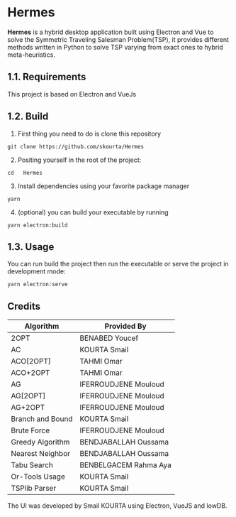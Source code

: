 # Hermes

**Hermes** is a hybrid desktop application built using Electron and Vue to solve the Symmetric Traveling Salesman Problem(TSP), it provides different methods written in Python to solve TSP varying from exact ones to hybrid meta-heuristics.

## 1.1. Requirements
This project is based on Electron and VueJs

## 1.2. Build

1. First thing you need to do is clone this repository
```
git clone https://github.com/skourta/Hermes
```
2. Positing yourself in the root of the project:
```
cd   Hermes
```
3. Install dependencies using your favorite package manager 
```
yarn
```
4. (optional) you can build your executable by running
```
yarn electron:build
```
## 1.3. Usage
You can run build the project then run the executable or serve the project in development mode:
```
yarn electron:serve
```
## Credits
| Algorithm        | Provided By           |
| ---------------- | --------------------- |
| 2OPT             | BENABED Youcef        |
| AC               | KOURTA Smail          |
| ACO[2OPT]        | TAHMI Omar            |
| ACO+2OPT         | TAHMI Omar            |
| AG               | IFERROUDJENE Mouloud  |
| AG[2OPT]         | IFERROUDJENE Mouloud  |
| AG+2OPT          | IFERROUDJENE Mouloud  |
| Branch and Bound | KOURTA Smail          |
| Brute Force      | IFERROUDJENE Mouloud  |
| Greedy Algorithm | BENDJABALLAH Oussama  |
| Nearest Neighbor | BENDJABALLAH Oussama  |
| Tabu Search      | BENBELGACEM Rahma Aya |
| Or-Tools Usage   | KOURTA Smail          |
| TSPlib Parser    | KOURTA Smail          |

The UI was developed by Smail KOURTA using Electron, VueJS and lowDB.
